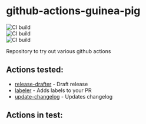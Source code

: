 # github-actions-guinea-pig

![CI build](https://github.com/yogingale/github-actions-guinea-pig/workflows/Label%20PRs/badge.svg?branch=main)  
![CI build](https://github.com/yogingale/github-actions-guinea-pig/workflows/Release%20Drafter/badge.svg?branch=main)  
![CI build](https://github.com/yogingale/github-actions-guinea-pig/workflows/Update%20Changelog/badge.svg?branch=main)  

Repository to try out various github actions

## Actions tested:
* [release-drafter](https://github.com/marketplace/actions/release-drafter) - Draft release
* [labeler](https://github.com/marketplace/actions/labeler) - Adds labels to your PR
* [update-changelog](https://github.com/marketplace/actions/update-changelog) - Updates changelog

## Actions in test:
